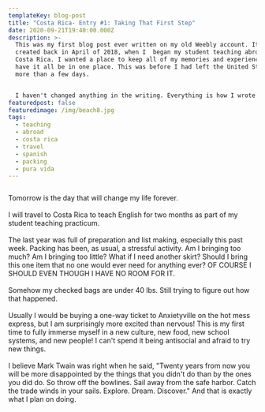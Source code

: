 ```yaml
---
templateKey: blog-post
title: "Costa Rica- Entry #1: Taking That First Step"
date: 2020-09-21T19:40:00.000Z
description: >-
  This was my first blog post ever written on my old Weebly account. It was
  created back in April of 2018, when I  began my student teaching abroad in
  Costa Rica. I wanted a place to keep all of my memories and experiences and
  have it all be in one place. This was before I had left the United States for
  more than a few days. 


  I haven't changed anything in the writing. Everything is how I wrote it in 2018. 
featuredpost: false
featuredimage: /img/beach8.jpg
tags:
  - teaching
  - abroad
  - costa rica
  - travel
  - spanish
  - packing
  - pura vida
---
```

![]()

Tomorrow is the day that will change my life forever.\
\
I will travel to Costa Rica to teach English for two months as part of my student teaching practicum.\
\
The last year was full of preparation and list making, especially this past week. Packing has been, as usual, a stressful activity. Am I bringing too much? Am I bringing too little? What if I need another skirt? Should I bring this one item that no one would ever need for anything ever? OF COURSE I SHOULD EVEN THOUGH I HAVE NO ROOM FOR IT.\
\
Somehow my checked bags are under 40 lbs. Still trying to figure out how that happened.\
\
Usually I would be buying a one-way ticket to Anxietyville on the hot mess express, but I am surprisingly more excited than nervous! This is my first time to fully immerse myself in a new culture, new food, new school systems, and new people! I can't spend it being antisocial and afraid to try new things.\
\
I believe Mark Twain was right when he said, "Twenty years from now you will be more disappointed by the things that you didn't do than by the ones you did do. So throw off the bowlines. Sail away from the safe harbor. Catch the trade winds in your sails. Explore. Dream. Discover." And that is exactly what I plan on doing.